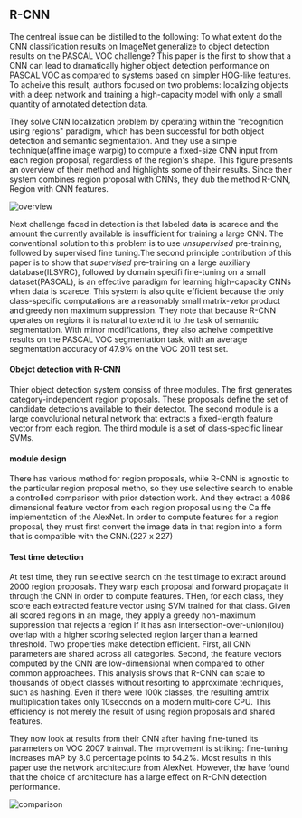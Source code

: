 ## R-CNN

The centreal issue can be distilled to the following: To what extent do the CNN classification results on ImageNet generalize to object detection results on the PASCAL VOC challenge? This paper is the first to show that a CNN can lead to dramatically higher object detection performance on PASCAL VOC as compared to systems based on simpler HOG-like features. To acheive this result, authors focused on two problems: localizing objects with a deep network and training a high-capacity model with only a small quantity of annotated detection data.


They solve CNN localization problem by operating within the "recognition using regions" paradigm, which has been successful for both object detection and semantic segmentation. And they use a simple technique(affine image warpig) to compute a fixed-size CNN input from each region proposal, regardless of the region's shape. This figure presents an overview of their method and highlights some of their results. Since their system combines region proposal with CNNs, they dub the method R-CNN, Region with CNN features.

![overview](https://user-images.githubusercontent.com/90513931/220125963-5dad1dce-6998-4339-937e-0d9dbfb0f8c8.png)


Next challenge faced in detection is that labeled data is scarece and the amount the currently available is insufficient for training a large CNN. The conventional solution to this problem is to use _unsupervised_ pre-training, followed by supervised fine tuning.The second principle contribution of this paper is to show that _supervised_ pre-training on a large auxiliary database(ILSVRC), followed by domain specifi fine-tuning on a small dataset(PASCAL), is an effective paradigm for learning high-capacity CNNs when data is scarece. This system is also quite efficient because the only class-specific computations are a reasonably small matrix-vetor product and greedy non maximum suppression. They note that because R-CNN operates on regions it is natural to extend it to the task of semantic segmentation. With minor modifications, they also acheive competitive results on the PASCAL VOC segmentation task, with an average segmentation accuracy of 47.9% on the VOC 2011 test set.

#### Obejct detection with R-CNN

Thier object detection system consiss of three modules. The first generates category-independent region proposals. These proposals define the set of candidate detections available to their detector. The second module is a large convolutional netural network that extracts a fixed-length feature vector from each region. The third module is a set of class-specific linear SVMs.

#### module design
There has various method for region proposals, while R-CNN is agnostic to the particular region proposal metho, so they use selective search to enable a controlled comparison with prior detection work. And they extract a 4086 dimensional feature vector from each region proposal using the Ca ffe implementation of the AlexNet. In order to compute features for a region proposal, they must first convert the image data in that region into a form that is compatible with the CNN.(227 x 227)

#### Test time detection
At test time, they run selective search on the test timage to extract around 2000 region proposals. They warp each proposal and forward propagate it through the CNN in order to compute features. THen, for each class, they score each extracted feature vector using SVM trained for that class. Given all scored regions in an image, they apply a greedy non-maximum suppression that rejects a region if it has asn intersection-over-union(Iou) overlap with a higher scoring selected region larger than a learned threshold. Two properties make detection efficient. First, all CNN parameters are shared across all categories. Second, the feature vectors computed by the CNN are low-dimensional when compared to other common approachees. This analysis shows that R-CNN can scale to thousands of object classes without resorting to approximate techniques, such as hashing. Even if there were 100k classes, the resulting amtrix multiplication takes only 10seconds on a modern multi-core CPU. This efficiency is not merely the result of using region proposals and shared features.


They now look at results from their CNN after having fine-tuned its parameters on VOC 2007 trainval. The improvement is striking: fine-tuning increases mAP by 8.0 percentage points to 54.2%. Most results in this paper use the network architecture from AlexNet. However, the have found that the choice of architecture has a large effect on R-CNN detection performance. 

![comparison](https://user-images.githubusercontent.com/90513931/220125974-8a2bc682-d0a6-4b2d-be2e-4f612baa21fe.png)
